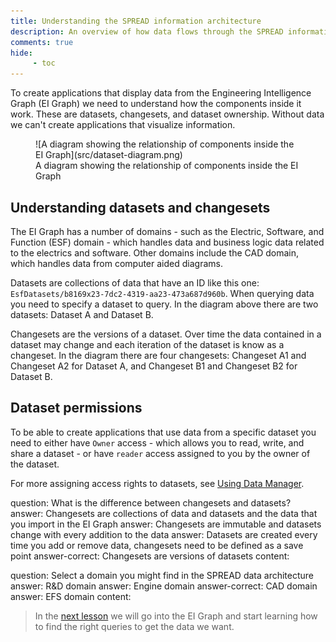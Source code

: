 ```yaml
---
title: Understanding the SPREAD information architecture
description: An overview of how data flows through the SPREAD information model.
comments: true
hide:
     - toc
---
```


To create applications that display data from the Engineering Intelligence Graph (EI Graph) we need to understand how the components inside it work. These are datasets, changesets, and dataset ownership. Without data we can't create applications that visualize information.

<figure markdown="span">
     ![A diagram showing the relationship of components inside the EI Graph](src/dataset-diagram.png)
     <figcaption>A diagram showing the relationship of components inside the EI Graph</figcaption>
</figure>

## Understanding datasets and changesets

The EI Graph has a number of domains - such as the Electric, Software, and Function (ESF) domain - which handles data and business logic data related to the electrics and software. Other domains include the CAD domain, which handles data from computer aided diagrams.

Datasets are collections of data that have an ID like this one: `EsfDatasets/b8169x23-7dc2-4319-aa23-473a687d960b`. When querying data you need to specify a dataset to query. In the diagram above there are two datasets: Dataset A and Dataset B.

Changesets are the versions of a dataset. Over time the data contained in a dataset may change and each iteration of the dataset is know as a changeset. In the diagram there are four changesets: Changeset A1 and Changeset A2 for Dataset A, and Changeset B1 and Changeset B2 for Dataset B.

## Dataset permissions

To be able to create applications that use data from a specific dataset you need to either have `Owner` access - which allows you to read, write, and share a dataset - or have `reader` access assigned to you by the owner of the dataset.

For more assigning access rights to datasets, see [Using Data Manager]().

<?quiz?>
question: What is the difference between changesets and datasets?
answer: Changesets are collections of data and datasets and the data that you import in the EI Graph
answer: Changesets are immutable and datasets change with every addition to the data
answer: Datasets are created every time you add or remove data, changesets need to be defined as a save point
answer-correct: Changesets are versions of datasets
content:
<p></p>
<?/quiz?>

<?quiz?>
question: Select a domain you might find in the SPREAD data architecture
answer: R&D domain
answer: Engine domain
answer-correct: CAD domain
answer: EFS domain
content:
<p></p>
<?/quiz?>

<blockquote class="next-lesson">In the <a href="querying-spread.html">next lesson</a> we will go into the EI Graph and start learning how to find the right queries to get the data we want.</blockquote>
